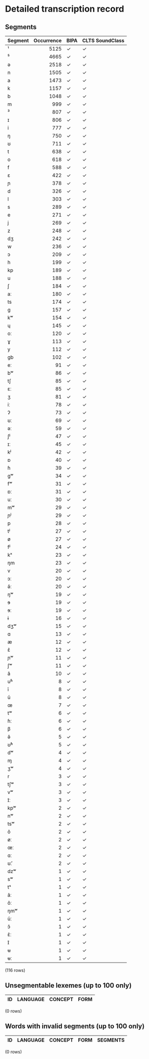 
# Detailed transcription record

## Segments

| Segment | Occurrence | BIPA | CLTS SoundClass |
|:----------|-------------:|:-------|:------------------|
| ¹ | 5125 | ✓ | ✓ |
| ⁵ | 4665 | ✓ | ✓ |
| ə | 2518 | ✓ | ✓ |
| n | 1505 | ✓ | ✓ |
| a | 1473 | ✓ | ✓ |
| k | 1157 | ✓ | ✓ |
| b | 1048 | ✓ | ✓ |
| m | 999 | ✓ | ✓ |
| ³ | 807 | ✓ | ✓ |
| ɪ | 806 | ✓ | ✓ |
| i | 777 | ✓ | ✓ |
| ŋ | 750 | ✓ | ✓ |
| ʊ | 711 | ✓ | ✓ |
| t | 638 | ✓ | ✓ |
| o | 618 | ✓ | ✓ |
| f | 588 | ✓ | ✓ |
| ɛ | 422 | ✓ | ✓ |
| ɲ | 378 | ✓ | ✓ |
| d | 326 | ✓ | ✓ |
| l | 303 | ✓ | ✓ |
| s | 289 | ✓ | ✓ |
| e | 271 | ✓ | ✓ |
| j | 269 | ✓ | ✓ |
| z | 248 | ✓ | ✓ |
| dʒ | 242 | ✓ | ✓ |
| w | 236 | ✓ | ✓ |
| ɔ | 209 | ✓ | ✓ |
| h | 199 | ✓ | ✓ |
| kp | 189 | ✓ | ✓ |
| u | 188 | ✓ | ✓ |
| ʃ | 184 | ✓ | ✓ |
| aː | 180 | ✓ | ✓ |
| ts | 174 | ✓ | ✓ |
| g | 157 | ✓ | ✓ |
| kʷ | 154 | ✓ | ✓ |
| ɥ | 145 | ✓ | ✓ |
| oː | 120 | ✓ | ✓ |
| ɣ | 113 | ✓ | ✓ |
| y | 112 | ✓ | ✓ |
| gb | 102 | ✓ | ✓ |
| eː | 91 | ✓ | ✓ |
| bʷ | 86 | ✓ | ✓ |
| tʃ | 85 | ✓ | ✓ |
| ɛː | 85 | ✓ | ✓ |
| ʒ | 81 | ✓ | ✓ |
| iː | 78 | ✓ | ✓ |
| ʔ | 73 | ✓ | ✓ |
| ʊː | 69 | ✓ | ✓ |
| əː | 59 | ✓ | ✓ |
| ʃʲ | 47 | ✓ | ✓ |
| ɪː | 45 | ✓ | ✓ |
| kʲ | 42 | ✓ | ✓ |
| ɒ | 40 | ✓ | ✓ |
| ɦ | 39 | ✓ | ✓ |
| gʷ | 34 | ✓ | ✓ |
| fʷ | 31 | ✓ | ✓ |
| ɒː | 31 | ✓ | ✓ |
| uː | 30 | ✓ | ✓ |
| mʷ | 29 | ✓ | ✓ |
| ɲʲ | 29 | ✓ | ✓ |
| p | 28 | ✓ | ✓ |
| tʲ | 27 | ✓ | ✓ |
| ø | 27 | ✓ | ✓ |
| fʲ | 24 | ✓ | ✓ |
| kˣ | 23 | ✓ | ✓ |
| ŋm | 23 | ✓ | ✓ |
| v | 20 | ✓ | ✓ |
| ɔː | 20 | ✓ | ✓ |
| ə̌ː | 20 | ✓ | ✓ |
| ŋʷ | 19 | ✓ | ✓ |
| ɘ | 19 | ✓ | ✓ |
| ɘː | 19 | ✓ | ✓ |
| ɨ | 16 | ✓ | ✓ |
| dʒʷ | 15 | ✓ | ✓ |
| ɑ | 13 | ✓ | ✓ |
| æ | 12 | ✓ | ✓ |
| ɛ̃ | 12 | ✓ | ✓ |
| ɲʷ | 11 | ✓ | ✓ |
| ʃʷ | 11 | ✓ | ✓ |
| ã | 10 | ✓ | ✓ |
| uʱ | 8 | ✓ | ✓ |
| ĩ | 8 | ✓ | ✓ |
| ũ | 8 | ✓ | ✓ |
| œ | 7 | ✓ | ✓ |
| tʷ | 6 | ✓ | ✓ |
| ɦː | 6 | ✓ | ✓ |
| β | 6 | ✓ | ✓ |
| ə̃ | 5 | ✓ | ✓ |
| ʊʱ | 5 | ✓ | ✓ |
| dʷ | 4 | ✓ | ✓ |
| ɱ | 4 | ✓ | ✓ |
| ʒʷ | 4 | ✓ | ✓ |
| r | 3 | ✓ | ✓ |
| tʃʷ | 3 | ✓ | ✓ |
| vʷ | 3 | ✓ | ✓ |
| ɪ̃ː | 3 | ✓ | ✓ |
| kpʷ | 2 | ✓ | ✓ |
| nʷ | 2 | ✓ | ✓ |
| tsʷ | 2 | ✓ | ✓ |
| õ | 2 | ✓ | ✓ |
| øː | 2 | ✓ | ✓ |
| œː | 2 | ✓ | ✓ |
| ɑː | 2 | ✓ | ✓ |
| ʊ̃ː | 2 | ✓ | ✓ |
| dzʷ | 1 | ✓ | ✓ |
| sʷ | 1 | ✓ | ✓ |
| tˢ | 1 | ✓ | ✓ |
| ãː | 1 | ✓ | ✓ |
| õː | 1 | ✓ | ✓ |
| ŋmʷ | 1 | ✓ | ✓ |
| ũː | 1 | ✓ | ✓ |
| ɔ̃ | 1 | ✓ | ✓ |
| ɛ̃ː | 1 | ✓ | ✓ |
| ɪ̃ | 1 | ✓ | ✓ |
| ʉ | 1 | ✓ | ✓ |
| ʉː | 1 | ✓ | ✓ |

(116 rows)



## Unsegmentable lexemes (up to 100 only)

| ID | LANGUAGE | CONCEPT | FORM |
|------|------------|-----------|--------|

(0 rows)



## Words with invalid segments (up to 100 only)

| ID | LANGUAGE | CONCEPT | FORM | SEGMENTS |
|------|------------|-----------|--------|------------|

(0 rows)


